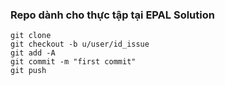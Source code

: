 ### Repo dành cho thực tập tại EPAL Solution
```
git clone
git checkout -b u/user/id_issue
git add -A
git commit -m "first commit"
git push
``` 